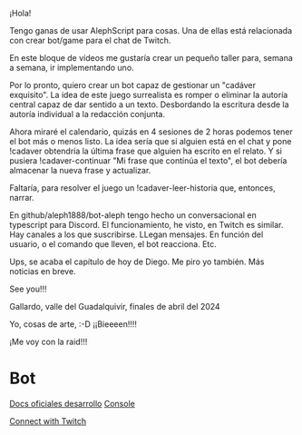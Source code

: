 ¡Hola!

Tengo ganas de usar AlephScript para cosas. Una de ellas está 
relacionada con crear bot/game para el chat de Twitch.

En este bloque de vídeos me gustaría crear un pequeño taller para, 
semana a semana, ir implementando uno.

Por lo pronto, quiero crear un bot capaz de gestionar un "cadáver 
exquisito". La idea de este juego surrealista es romper o eliminar la 
autoría central capaz de dar sentido a un texto. Desbordando la 
escritura desde la autoría individual a la redacción conjunta.

Ahora miraré el calendario, quizás en 4 sesiones de 2 horas podemos 
tener el bot más o menos listo. La idea sería que si alguien está en el 
chat y pone !cadaver obtendría la última frase que alguien ha escrito en 
el relato. Y si pusiera !cadaver-continuar "Mi frase que continúa el 
texto", el bot debería almacenar la nueva frase y actualizar.

Faltaría, para resolver el juego un !cadaver-leer-historia que, 
entonces, narrar.

En github/aleph1888/bot-aleph tengo hecho un conversacional en 
typescript para Discord. El funcionamiento, he visto, en Twitch es 
similar. Hay canales a los que suscribirse. LLegan mensajes. En función 
del usuario, o el comando que lleven, el bot reacciona. Etc.

Ups, se acaba el capítulo de hoy de Diego. Me piro yo también. Más 
noticias en breve.

See you!!!

Gallardo, valle del Guadalquivir, finales de abril del 2024

Yo, cosas de arte, :-D ¡¡Bieeeen!!!!

¡Me voy con la raid!!!


# Bot

[Docs oficiales desarrollo](https://dev.twitch.tv/docs/irc/get-started/#initialize-and-install-the-package)
[Console](https://dev.twitch.tv/console)



[Connect with Twitch](https://id.twitch.tv/oauth2/authorize?response_type=token&client_id=20lg65xfbp4n6uk6jtf2o3fu1bu7i7&redirect_uri=http://localhost:3000&scope=chat%3Aread+chat%3Aedit)

